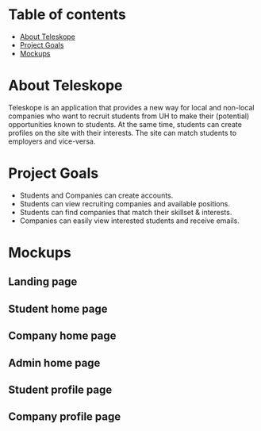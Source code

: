 # Table of contents

* [About Teleskope](#about-teleskope)
* [Project Goals](#project-goals)
* [Mockups](#mockups)

# About Teleskope
Teleskope is an application that provides a new way for local and non-local companies who want to recruit students from UH to make their (potential) opportunities known to students. At the same time, students can create profiles on the site with their interests. The site can match students to employers and vice-versa.

# Project Goals
* Students and Companies can create accounts. 
* Students can view recruiting companies and available positions. 
* Students can find companies that match their skillset & interests. 
* Companies can easily view interested students and receive emails. 

# Mockups
## Landing page

## Student home page

## Company home page

## Admin home page

## Student profile page

## Company profile page

